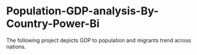 # Population-GDP-analysis-By-Country-Power-Bi
The following project depicts GDP to population and migrants trend across nations.
